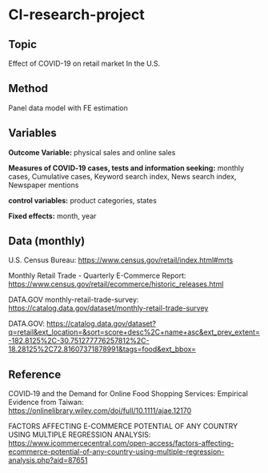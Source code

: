 # CI-research-project

## Topic

Effect of COVID-19 on retail market In the U.S.

## Method

Panel data model with FE estimation

## Variables 

**Outcome Variable:** physical sales and online sales

**Measures of COVID‐19 cases, tests and information seeking:** monthly cases, Cumulative cases, Keyword search index, News search index, Newspaper mentions

**control variables:** product categories, states

**Fixed effects:** month, year

## Data (monthly)

U.S. Census Bureau: https://www.census.gov/retail/index.html#mrts

Monthly Retail Trade - Quarterly E-Commerce Report: https://www.census.gov/retail/ecommerce/historic_releases.html

DATA.GOV monthly-retail-trade-survey: https://catalog.data.gov/dataset/monthly-retail-trade-survey

DATA.GOV: https://catalog.data.gov/dataset?q=retail&ext_location=&sort=score+desc%2C+name+asc&ext_prev_extent=-182.8125%2C-30.751277776257812%2C-18.28125%2C72.81607371878991&tags=food&ext_bbox=

## Reference

COVID‐19 and the Demand for Online Food Shopping Services: Empirical Evidence from Taiwan: https://onlinelibrary.wiley.com/doi/full/10.1111/ajae.12170

FACTORS AFFECTING E-COMMERCE POTENTIAL OF ANY COUNTRY USING MULTIPLE REGRESSION ANALYSIS: https://www.icommercecentral.com/open-access/factors-affecting-ecommerce-potential-of-any-country-using-multiple-regression-analysis.php?aid=87651
